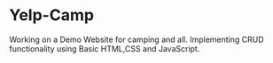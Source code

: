 # Yelp-Camp
Working on a Demo Website for camping and all.
Implementing CRUD functionality using Basic HTML,CSS and JavaScript.
